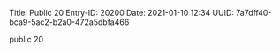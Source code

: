 Title: Public 20
Entry-ID: 20200
Date: 2021-01-10 12:34
UUID: 7a7dff40-bca9-5ac2-b2a0-472a5dbfa466

public 20
